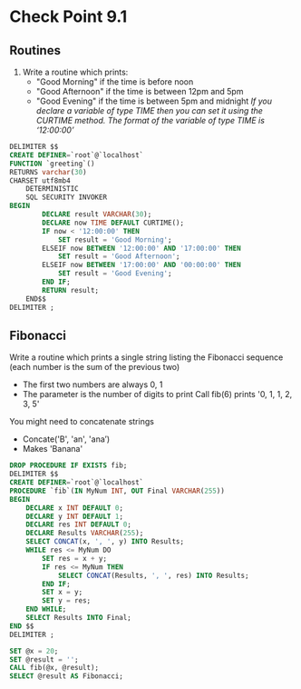 # Check Point 9.1

## Routines

1. Write a routine which prints:
   - "Good Morning" if the time is before noon
   - "Good Afternoon" if the time is between 12pm and 5pm 
   - "Good Evening" if the time is between 5pm and midnight
   *If you declare a variable of type TIME then you can set it using the CURTIME method. The format of the variable of type TIME is ‘12:00:00’*
```sql
DELIMITER $$
CREATE DEFINER=`root`@`localhost` 
FUNCTION `greeting`() 
RETURNS varchar(30) 
CHARSET utf8mb4
    DETERMINISTIC
    SQL SECURITY INVOKER
BEGIN 
		DECLARE result VARCHAR(30);
        DECLARE now TIME DEFAULT CURTIME();
		IF now < '12:00:00' THEN 
			SET result = 'Good Morning';
        ELSEIF now BETWEEN '12:00:00' AND '17:00:00' THEN
            SET result = 'Good Afternoon';
        ELSEIF now BETWEEN '17:00:00' AND '00:00:00' THEN
            SET result = 'Good Evening';
		END IF;
		RETURN result;
	END$$
DELIMITER ;
```

## Fibonacci

Write a routine which prints a single string listing the Fibonacci sequence (each number is the sum of the previous two) 

- The first two numbers are always 0, 1
- The parameter is the number of digits to print Call fib(6) prints '0, 1, 1, 2, 3, 5'

You might need to concatenate strings

- Concate('B', 'an', 'ana’) 
- Makes 'Banana'

```sql
DROP PROCEDURE IF EXISTS fib;
DELIMITER $$
CREATE DEFINER=`root`@`localhost` 
PROCEDURE `fib`(IN MyNum INT, OUT Final VARCHAR(255))
BEGIN
    DECLARE x INT DEFAULT 0;
    DECLARE y INT DEFAULT 1;
    DECLARE res INT DEFAULT 0;
    DECLARE Results VARCHAR(255);
    SELECT CONCAT(x, ', ', y) INTO Results;
    WHILE res <= MyNum DO 
        SET res = x + y;
        IF res <= MyNum THEN
            SELECT CONCAT(Results, ', ', res) INTO Results;
        END IF;
        SET x = y;
        SET y = res;
    END WHILE;
    SELECT Results INTO Final;
END $$
DELIMITER ;

SET @x = 20;
SET @result = '';
CALL fib(@x, @result);
SELECT @result AS Fibonacci;
```